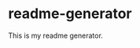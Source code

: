 # readme-generator

This is my readme generator.

<!-- Attached is the link to a video to how the app works using Castiphy -->